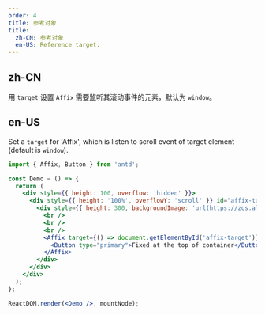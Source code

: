 ```yaml
---
order: 4
title: 参考对象
title:
  zh-CN: 参考对象
  en-US: Reference target.
---
```


## zh-CN

用 `target` 设置 `Affix` 需要监听其滚动事件的元素，默认为 `window`。

## en-US

Set a `target` for 'Affix', which is listen to scroll event of target element (default is `window`). 

````jsx
import { Affix, Button } from 'antd';

const Demo = () => {
  return (
    <div style={{ height: 100, overflow: 'hidden' }}>
      <div style={{ height: '100%', overflowY: 'scroll' }} id="affix-target">
        <div style={{ height: 300, backgroundImage: 'url(https://zos.alipayobjects.com/rmsportal/RmjwQiJorKyobvI.jpg)' }}>
          <br />
          <br />
          <br />
          <Affix target={() => document.getElementById('affix-target')} offsetTop={20}>
            <Button type="primary">Fixed at the top of container</Button>
          </Affix>
        </div>
      </div>
    </div>
  );
};

ReactDOM.render(<Demo />, mountNode);
````
